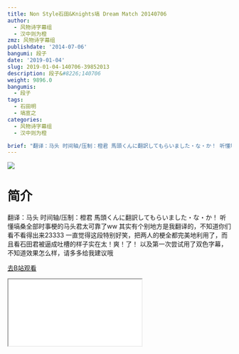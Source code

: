 ```yaml
---
title: Non Style石田&Knights塙 Dream Match 20140706
author:
  - 风物诗字幕组
  - 汉中则为橙
zmz: 风物诗字幕组
publishdate: '2014-07-06'
bangumi: 段子
date: '2019-01-04'
slug: 2019-01-04-140706-39852013
description: 段子&#8226;140706
weight: 9896.0
bangumis:
  - 段子
tags:
  - 石田明
  - 塙宣之
categories:
  - 风物诗字幕组
  - 汉中则为橙

brief: "翻译：马头 时间轴/压制：橙君 馬頭くんに翻訳してもらいました・な・か！ 听懂塙桑全部时事梗的马头君太可靠了ww 其实有个别地方是我翻译的，不知道你们看不看得出来23333 一直觉得这段特别好笑，把两人的梗全都完美地利用了，而且看石田君被逼成吐槽的样子实在太！爽！了！ 以及第一次尝试用了双色字幕，不知道效果怎么样，请多多给我建议哦"
---
```

![](https://i.imgur.com/6i9k8R5.jpg)
# 简介  
翻译：马头 时间轴/压制：橙君
馬頭くんに翻訳してもらいました・な・か！
听懂塙桑全部时事梗的马头君太可靠了ww
其实有个别地方是我翻译的，不知道你们看不看得出来23333
一直觉得这段特别好笑，把两人的梗全都完美地利用了，而且看石田君被逼成吐槽的样子实在太！爽！了！
以及第一次尝试用了双色字幕，不知道效果怎么样，请多多给我建议哦  

[去B站观看](https://www.bilibili.com/video/av39852013/)
<div class ="resp-container"><iframe class="testiframe" src="//player.bilibili.com/player.html?aid=39852013"", scrolling="no", allowfullscreen="true" > </iframe></div> 
